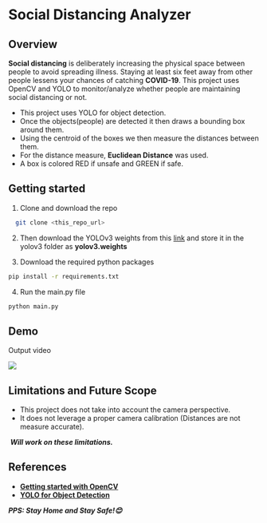 # Social Distancing Analyzer

## Overview

<b>Social distancing</b> is deliberately increasing the physical space between people to avoid spreading illness. Staying at least six feet away from other people lessens your chances of catching <b>COVID-19</b>. This project uses OpenCV and YOLO to monitor/analyze whether people are maintaining social distancing or not.

<ul>
  <li>This project uses YOLO for object detection.</li>
  <li>Once the objects(people) are detected it then draws a bounding box around them.</li>
  <li>Using the centroid of the boxes we then measure the distances between them.</li>
  <li>For the distance measure, <b>Euclidean Distance</b> was used.</li>
  <li>A box is colored RED if unsafe and GREEN if safe.</li>
</ul>

## Getting started

1. Clone and download the repo
```bash
  git clone <this_repo_url>
```

2. Then download the YOLOv3 weights from this <a href="https://pjreddie.com/media/files/yolov3.weights">link</a> and store it in the yolov3 folder as <b>yolov3.weights</b>

3. Download the required python packages
```bash
pip install -r requirements.txt
```

4. Run the main.py file
```bash
python main.py
```

## Demo

Output video

![](output/output.gif)

## Limitations and Future Scope

<ul>
  <li>This project does not take into account the camera perspective.</li>
  <li>It does not leverage a proper camera calibration (Distances are not measure accurate).</li>
</ul>

&nbsp;<b><i>Will work on these limitations.</i><b>

## References

<ul>
  <li><a href="https://www.pyimagesearch.com/start-here/">Getting started with OpenCV</a></li>
  <li><a href="https://pjreddie.com/darknet/yolo/">YOLO for Object Detection</a></li>
</ul>

<b><i>PPS: Stay Home and Stay Safe!😊 </i><b>



